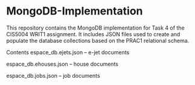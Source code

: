 # MongoDB-Implementation

This repository contains the MongoDB implementation for Task 4 of the CIS5004 WRIT1 assignment.
It includes JSON files used to create and populate the database collections based on the PRAC1 relational schema.

Contents
espace_db.ejets.json – e-jet documents

espace_db.ehouses.json – house documents

espace_db.jobs.json – job documents
